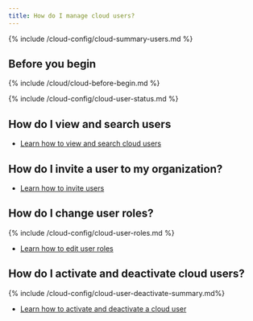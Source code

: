 ```yaml
---
title: How do I manage cloud users?
---
```


{% include /cloud-config/cloud-summary-users.md %}

## Before you begin

{% include /cloud/cloud-before-begin.md %}

<!--this next include has its own heading-->
{% include /cloud-config/cloud-user-status.md %}

## How do I view and search users

* [Learn how to view and search cloud users](/cloud/cloud-configuration/cloud-users-view-search)

## How do I invite a user to my organization?

* [Learn how to invite users](/cloud/cloud-configuration/cloud-user-invite)

## How do I change user roles?

{% include /cloud-config/cloud-user-roles.md %}

* [Learn how to edit user roles](/cloud/cloud-configuration/cloud-user-edit-role)

## How do I activate and deactivate cloud users?

{% include /cloud-config/cloud-user-deactivate-summary.md%}

* [Learn how to activate and deactivate a cloud user](/cloud/cloud-configuration/cloud-user-deactivate)
